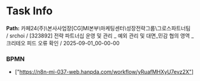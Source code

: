 # Task Info

**Path:** 카페24(주)\본사사업장\[CG]MI본부\마케팅센터\성장전략그룹\그로스파트너팀 / srchoi / [323892] 전략 파트너십 운영 및 관리 _ 예외 관리 및 대면_민감 협의 영역 _ 크리테오 피드 오류 확인 / 2025-09-01_00-00-00

### BPMN
- ["https://n8n-mi-037-web.hanpda.com/workflow/yRuafMHXyU7evz2X"]

